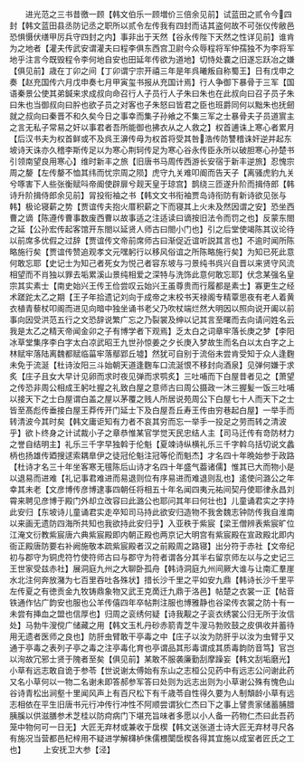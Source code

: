 <!-- { "loadSidebar": true } -->
　　进光范之三书昔徼一顾【韩文伯乐一顾増价三倍余见前】试蓝田之贰令今四封【韩文蓝田县丞防记丞之职所以贰令左传我有四封而诘其盗何故不可张仪传敝邑恐惧慑伏缮甲厉兵守四封之内】事非出于天然【谷永传陛下天然之性详见前】谁肯为之地者【灌夫传武安谓灌夫曰程李俱东西宫卫尉今众辱程将军仲孺独不为李将军地乎注言今既毁程令李何地自安也田延年传欲为道地】切恃处嚢之旧遂忘跃冶之嫌【俱见前】歳在丁卯之间【丁卯谓宁宗开禧三年是年呉曦叛自称蜀王】日有戊申之奏【赵充国传六月戊申奏七月甲寅玺书报从充国计焉】行人争御下暴骨于三军【国语秦景公使其弟鍼来求成叔向命召行人子员行人子朱曰朱也在此叔向曰召子员子朱曰朱也当御叔向曰肸也欲子员之对客也子朱怒曰皆君之臣也班爵同何以黜朱也抚劒就之叔向曰秦晋不和久矣今日之事幸而集子孙飨之不集三军之士暴骨夫子员道賔主之言无私子常易之奸以事君者吾所能御也拂衣从之人救之】权首逋诛上寒心者累月【后汉书夫为权首鲜或不及呉王濞传毋为权首将受其咎浩传防讐稽诛奸逆并起东坡诗天诛亦久稽李斯传足以为寒心荆轲传足为寒心谷永传臣永所以破胆寒心孙楚书引领南望良用寒心】维时新丰之旅【旧唐书马周传西游长安宿于新丰逆旅】忍愧宗周之嫠【左传嫠不恤其纬而忧宗周之陨】虎守九关难叩阍而告天子【离骚虎豹九关兮啄害下人些张衡赋呌帝阍使辟扉兮觌天皇于琼宫】鹊绕三匝遂升阶而揖侍郎【韩诗升阶揖侍郎余见前】冐投衔袖之书【韩文文书衔袖贾岛诗衔防有新诗欲见张与韩】极论寝薪之势【贾谊传夫抱火厝积薪之下而寝其上火未及然因谓之安】恐坐西曹之谪【陈遵传曹事数废西曹以故事适之注适读曰谪按旧法令而罚之也】反蒙东閤之延【公孙宏传起客馆开东閤以延贤人师古曰閤小门也】引之后堂使竭陈其议论待以前席多优假之过辞【贾谊传文帝前席师古曰渐促近谊听説其言也】不逾时闻所陈略施行矣【贾谊传赞追观孝文元嘿躬行以移风俗谊之所陈略施行矣】为知已死此意何敢忘耶【史记士为知己者死女为悦己者容东坡与刁景纯书呉兴自晋以来贤守风流相望而不肖独以罪去垢累溪山景纯相爱之深特与洗饰此意何敢忘耶】伏念某强名皇宗其实素士【南史始兴王传王俭尝叹云始兴王虽尊贵而行履都是素士】寡更生之经术蹉跎太乙之期【王子年拾遗记刘向于成帝之末校书天禄阁专精覃思夜有老人着黄衣植青藜杖叩阁而进见向暗中独坐诵书老父乃吹杖端烂然大明因以照向说开阖以前事向因受洪范五行之文恐辞说繁广忘之乃裂裳及绅以记其言至曙而去向请问姓名云我是太乙之精天帝闻金卯之子有博学者下观焉】乏太白之词章牢落长庚之梦【李阳冰草堂集序李白字太白凉武昭王九世孙惊姜之夕长庚入梦故生而名白以太白字之上林赋牢落陆离魏都赋临菑牢落鄢郢丘墟】然犹可自别于流俗未尝肯受知于众人逢麴未免于流涎【杜诗汝阳三斗始朝天道逢麴车口流涎恨不移封向酒泉】见弹何嫌于求炙【庄子且女大早计见卵而求时夜见弹而求鹗炙】三吐哺而下白屋昔者见之【萧望之传恐非周公相成王躬吐握之礼致白屋之意师古曰周公摄政一沐三握髪一饭三吐哺以接天下之士白屋谓白盖之屋以茅覆之贱人所居说苑周公下白屋七十人而天下之士皆至髙彪传垂接白屋王莽传开门延士下及白屋吾丘寿王传由穷巷起白屋】一举手而转清波今其时矣【韩文庸讵知有力者不哀其穷而忘一举手一投足之劳而转之清波乎】欲卜终身之计试裁小子之章恭惟某官学觉天民忠结人主【司马迁传有竒防材力之誉自结明主】礼乐三千字早独斡于伦魁【夏竦诗纵横礼乐三千字斡乌括切说文蠡柄也扬雄传廼搜逑索耦臯伊之徒冠伦魁注冠等伦而魁杰】才名四十年晩始参于政路【杜诗才名三十年坐客寒无氊陈后山诗才名四十年盛气葢诸儒】惟其已大而物小是以退易而进难【礼记事君难进而易退则位有序易进而难退则乱也】逺使问潞公之年幸其未老【文彦博传彦博逮事四朝任将相五十年名闻四夷元祐间契丹使耶律永昌刘霄来聘见彦博于殿门外却立改容曰此潞公也耶问其年曰何壮也】儿童诵君实之字持此安归【东坡诗儿童诵君实走卒知司马持此欲安归造物不我舍魏志钟防传我自淮南以来画无遗防四海所共知也我欲持此安归乎】入亚秩于紫宸【梁王僧辨表紫宸旷位江淹文衍教紫宸唐六典紫宸殿即内朝正殿也两京记大明宫有紫宸殿在宣政殿北即内衙正殿唐防要右补阙施敬本疏紫宸殿者汉之前殿周之路寝】出分符于赤社【文帝纪初与郡守为铜虎符竹使符师古曰与郡守为符者谓各分其半右留京师左以与之史记三王世家受兹赤社】展洞庭九州之大聊卧孤舟【韩诗洞庭九州间厥大谁与让南汇羣崖水北注何奔放潴为七百里吞吐各殊状】措长沙千里之平如安九鼎【韩诗长沙千里平左传夏之有徳贡金九牧铸鼎象物又武王克啇迁九鼎于洛邑】帖楚之衣裳一正【帖音铁通作怗广韵安也服也公羊传僖四年卒帖荆注服也博雅静也谷梁传衣裳之防十有一未尝有挿血之盟也信厚也】归周之衮绣何疑【诗我觏之子衮衣绣裳公归无所于汝信处】马勃牛溲傥广储藏之用【韩文玉札丹砂赤箭青芝牛溲马勃败鼓之皮俱收并蓄待用无遗者医师之良也】防肝虫臂敢干亭毒之中【庄子以汝为防肝乎以汝为虫臂乎又通于亭毒之表列子亭之毒之注亭毒化育也亭谓品其形毒谓成其质毒韵防音笃】官岂以洵故冗邪士贤于隗者至矣【俱见前】某敢不服袭廉勤刮摩躁妄【韩文刮垢磨光】小草有远志敢自诡于参苓【世说谢太傅始有东山之志桓公见药中有远志公问谢此药又名小草何以一物二名谢未即答郝参军答曰处则为远志出则为小草谢公殊有愧色山谷诗青松出涧壑十里闻风声上有百尺松下有千歳苓自性得久要为人制頽龄小草有远志相依在平生旧唐书元行冲传行冲性不阿顺尝谓狄仁杰曰下之事上譬贵家储蓄脯腊胰膎以供滋膳参术芝桂以防疴病门下堪充旨味者多愿以小人备一药物仁杰曰此吾药笼中物何可一日无】大匠无弃材或兼收于扂楔【韩文送张道士诗大匠无弃材寻尺各有施况当营都邑杞梓用不疑进学解欂栌侏儒椳闑扂楔各得其宜施以成室者匠氏之工也】
　　上安抚卫大参【泾】
